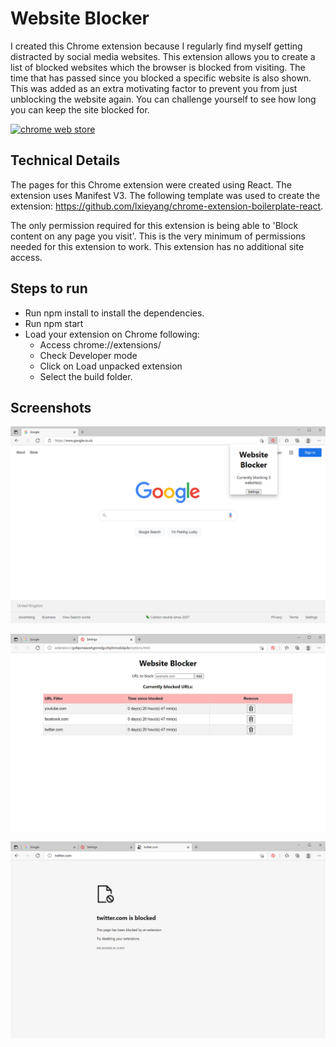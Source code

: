 # Website Blocker

I created this Chrome extension because I regularly find myself getting distracted by social media websites. This extension allows you to create a list of blocked websites which the browser is blocked from visiting. The time that has passed since you blocked a specific website is also shown. This was added as an extra motivating factor to prevent you from just unblocking the website again. You can challenge yourself to see how long you can keep the site blocked for.

[![chrome web store](images/chrome_web_store_available.png)](https://chrome.google.com/webstore/detail/website-blocker/pohdmcmfjhjnocjjhoobmhbgonebakad)

## Technical Details

The pages for this Chrome extension were created using React. The extension uses Manifest V3. The following template was used to create the extension: https://github.com/lxieyang/chrome-extension-boilerplate-react.

The only permission required for this extension is being able to 'Block content on any page you visit'. This is the very minimum of permissions needed for this extension to work. This extension has no additional site access.

## Steps to run

- Run npm install to install the dependencies.
- Run npm start
- Load your extension on Chrome following:
  - Access chrome://extensions/
  - Check Developer mode
  - Click on Load unpacked extension
  - Select the build folder.

## Screenshots

![popup](screenshots/popup.png)

![options](screenshots/options.png)

![blocked](screenshots/blocked.png)

